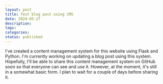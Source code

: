 ```yaml
---
layout: post
title: Test blog post using CMS
date: 2024-05-27
description: 
tags: 
categories: 
status: published
---
```

I've created a content management system for this website using Flask and Python. I'm currently working on updating a blog post using this system. Hopefully, I'll be able to share this content management system on GitHub soon so that everyone can see and use it. However, at the moment, it's still in a somewhat basic form. I plan to wait for a couple of days before sharing it.